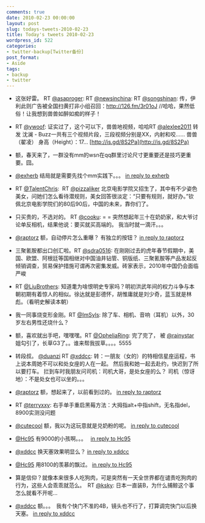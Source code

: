 ```yaml
---
comments: true
date: 2010-02-23 00:00:00
layout: post
slug: todays-tweets-2010-02-23
title: Today's tweets 2010-02-23
wordpress_id: 522
categories:
- twitter-backup[Twitter备份]
post_format:
- Aside
tags:
- backup
- twitter
---
```





  * 这张好雷。 RT [@asaproger](http://twitter.com/asaproger): RT [@newsinchina](http://twitter.com/newsinchina): RT [@songshinan](http://twitter.com/songshinan): 传，伊利此则广告被全国扫黄打非小组召回：http://126.fm/3r01oJ //哈哈，果然低俗！让我想到兽兽如醉如痴的样子！





  * RT [@ywoof](http://twitter.com/ywoof): 证实过了，这个可以下，兽兽地视频，哈哈RT [@alexlee2011](http://twitter.com/alexlee2011) 转发 沈澜 - Buzz一共有三个视频片段，三段视频分别是XX，内射和咬…… 兽兽（翟凌） 身高（Height）：17... [http://is.gd/8S2Pa](http://is.gd/8S2Pa)





  * 额，春天来了，一群没有mm的wsn在qq群里讨论尺寸更重要还是技巧更重要。囧。





  * [@exherb](http://twitter.com/exherb) 结局就是需要先找个mm实践下。。。 [in reply to exherb](http://twitter.com/exherb/statuses/9515567327)





  * RT [@TalentChris](http://twitter.com/TalentChris):
		 RT [@pizzaliker](http://twitter.com/pizzaliker) 北京电影学院又招生了，其中有不少姿色美女，问她们怎么看待潜规则，美女回答很淡定：“只要有规则，就好办。”钦佩北京电影学院们的80后90后，中国的未来，靠你们了。





  * 只买贵的，不选对的。 RT [@cooku](http://twitter.com/cooku): = = 突然想起年三十在奶奶家，和大爷讨论单反相机，结果他说：要买就买高端的。  我当时就一滴汗。。。





  * [@raptorz](http://twitter.com/raptorz) 额，自动停片怎么重曝？ 有独立的按钮？ [in reply to raptorz](http://twitter.com/raptorz/statuses/9520219785)





  * 三聚氰胺都出口创汇啦。RT [@sdra0516](http://twitter.com/sdra0516): 在刚刚过去的虎年春节假期中，美国、欧盟、阿根廷等国相继对中国油井钻管、铜版纸、三聚氰胺等产品发起反倾销调查，贸易保护措施可谓再次密集发威。砖家表示，2010年中国仍会面临严峻





  * RT [@LiuBrothers](http://twitter.com/LiuBrothers): 知道耄为啥恨明史专家吗？明初洪武年间的权力斗争与本朝初期有着惊人的相似。徐达就是彭德怀，胡惟庸就是刘少奇，蓝玉就是林彪。（看明史解读本朝）





  * 我一同事烧变形金刚。RT [@ImSyls](http://twitter.com/ImSyls): 除了车、相机、音响（耳机）以外，30岁左右男性还烧什么？





  * 额，喜欢就出手吧，嘿嘿嘿。RT [@OpheliaRing](http://twitter.com/OpheliaRing): 完了完了， 被 [@rainystar](http://twitter.com/rainystar) 姐勾引了，长草G3了。。谁来帮我拔草。。。。5555





  * 转段叔。 [@duanzi](http://twitter.com/duanzi) RT [@xddcc](http://twitter.com/xddcc): 转：一朋友（女的）的特相信星座运程，书上说本周她不可以和处女座的人在一起。 然后我和她一起去赴约，快迟到了所以要打车。 拦到车时我朋友问司机：司机大哥，是处女座的么？ 司机（惊讶地）：不是处女也可以坐的。。。





  * [@raptorz](http://twitter.com/raptorz) 额，想起来了，以前看到过的。 [in reply to raptorz](http://twitter.com/raptorz/statuses/9524134586)





  * RT [@terryxxy](http://twitter.com/terryxxy): 右手单手重启黑莓方法：大拇指alt+中指shift，无名指del，8900实测没问题





  * [@cutecool](http://twitter.com/cutecool) 额，我以为这玩意就是兑奶粉的呢。 [in reply to cutecool](http://twitter.com/cutecool/statuses/9524277139)





  * [@Hc95](http://twitter.com/Hc95) 有9000的小孩啊。。。　 [in reply to Hc95](http://twitter.com/Hc95/statuses/9525417546)





  * [@xddcc](http://twitter.com/xddcc) 换天塞效果明显么？ [in reply to xddcc](http://twitter.com/xddcc/statuses/9525598250)





  * [@Hc95](http://twitter.com/Hc95) 用8100的羡慕的飘过。 [in reply to Hc95](http://twitter.com/Hc95/statuses/9525656726)





  * 算是信仰？就像本来很多人吃狗肉，可是突然有一天全世界都在谴责吃狗肉的行为，这些人会乖乖就范么。　RT [@ksky](http://twitter.com/ksky): 日本一直装B，为什么捕鲸这个事怎么就看不开呢…





  * [@xddcc](http://twitter.com/xddcc) 额。。。　我有个快门不准的4B，镜头也不行了，打算调完快门以后换天塞。 [in reply to xddcc](http://twitter.com/xddcc/statuses/9525687535)




